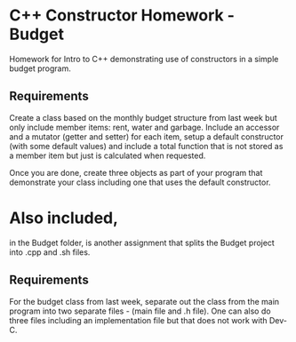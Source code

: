 # C++ Constructor Homework - Budget
Homework for Intro to C++ demonstrating use of constructors in a simple budget program.

## Requirements

Create a class based on the monthly budget structure from last week but only include member items: rent, water and garbage.
 Include an accessor and a mutator (getter and setter) for each item, setup a default constructor (with some default values) and include a total function that is not stored as a member item but just is calculated when requested.
 
 Once you are done, create three objects as part of your program that demonstrate your class including one that uses the default constructor.


# Also included, 

in the Budget folder, is another assignment that splits the Budget project into .cpp and .sh files.

## Requirements

For the budget class from last week, separate out the class from the main program into two separate files - (main file and .h file).
    One can also do three files including an implementation file but that does not work with Dev-C.
